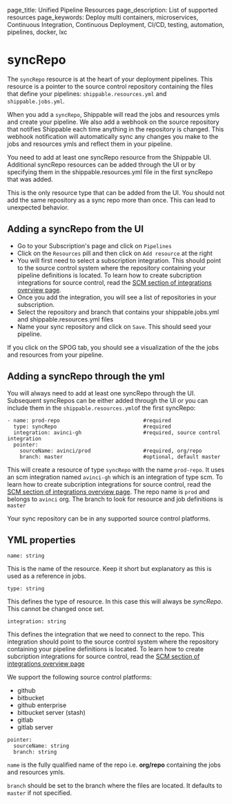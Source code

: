 page_title: Unified Pipeline Resources
page_description: List of supported resources
page_keywords: Deploy multi containers, microservices, Continuous Integration, Continuous Deployment, CI/CD, testing, automation, pipelines, docker, lxc

# syncRepo
The `syncRepo` resource is at the heart of your deployment pipelines. This resource is a pointer to the source control repository containing the files that define your pipelines:  `shippable.resources.yml` and `shippable.jobs.yml`.

When you add a `syncRepo`, Shippable will read the jobs and resources ymls and create your pipeline. We also add a webhook on the source repository that notifies Shippable each time anything in the repository is changed. This webhook notification will automatically sync any changes you make to the jobs and resources ymls and reflect them in your pipeline. 

You need to add at least one syncRepo resource from the Shippable UI. Additional syncRepo resources can be added through the UI or by specifying them in the shippable.resources.yml file in the first syncRepo that was added.

This is the only resource type that can be added from the UI. You should not add the same repository as a sync repo more than once. This can lead to unexpected behavior.

## Adding a syncRepo from the UI

* Go to your Subscription's page and click on `Pipelines`
* Click on the `Resources` pill and then click on `Add resource` at the right
* You will first need to select a subscription integration. This should point to the source control system where the repository containing your pipeline definitions is located. To learn how to create subcription integrations for source control, read the [SCM section of integrations overview page](../../integrations/overview.md#scm). 
* Once you add the integration, you will see a list of repositories in your subscription.
* Select the repository and branch that contains your shippable.jobs.yml and shippable.resources.yml files
* Name your sync repository and click on `Save`. This should seed your pipeline.

If you click on the SPOG tab, you should see a visualization of the the jobs and resources from your pipeline.

## Adding a syncRepo through the yml
You will always need to add at least one syncRepo through the UI. Subsequent syncRepos can be either added through the UI or you can include them in the `shippable.resources.yml`of the first syncRepo:

```
- name: prod-repo                           #required
  type: syncRepo                            #required
  integration: avinci-gh                    #required, source control integration
  pointer:
    sourceName: avinci/prod                 #required, org/repo
    branch: master                          #optional, default master
```

This will create a resource of type `syncRepo` with the name `prod-repo`. It uses an scm integration named `avinci-gh` which is an integration of type scm. To learn how to create subcription integrations for source control, read the [SCM section of integrations overview page](../../integrations/overview.md#scm). The repo name is `prod` and belongs to `avinci` org. The branch to look for resource and job definitions is `master`

Your sync repository can be in any supported source control platforms.

## YML properties
```
name: string
```
This is the name of the resource. Keep it short but explanatory as this is used 
as a reference in jobs.

```
type: string
```
This defines the type of resource. In this case this will always be *syncRepo*. This cannot be 
changed once set. 

```
integration: string
```
This defines the integration that we need to connect to the repo. This integration should point to the source control system where the repository containing your pipeline definitions is located. To learn how to create subcription integrations for source control, read the [SCM section of integrations overview page](../../integrations/overview.md#scm)

We support the following source control platforms:
<a name="repoTypes1"></a>

- github
- bitbucket
- github enterprise
- bitbucket server (stash)
- gitlab
- gitlab server

```
pointer:
  sourceName: string 
  branch: string
```
`name` is the fully qualified name of the repo i.e. **org/repo** containing the jobs and resources ymls.

`branch` should be set to the branch where the files are located. It defaults to `master` if not specified.


